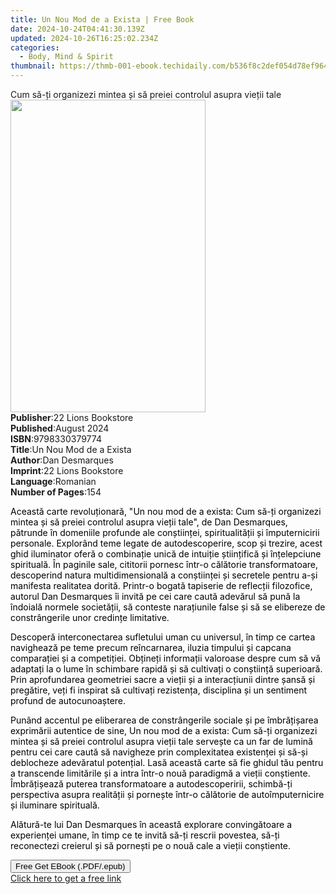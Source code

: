 ```yaml
---
title: Un Nou Mod de a Exista | Free Book
date: 2024-10-24T04:41:30.139Z
updated: 2024-10-26T16:25:02.234Z
categories:
  - Body, Mind & Spirit
thumbnail: https://thmb-001-ebook.techidaily.com/b536f8c2def054d78ef96419fd1ce887adaa1016e9f1e22ac3152f2bd9a4749a.jpg
---
```

<main id="book-container">
  <div class="flex flex-col">
    <div class="book-brief flex-1 py-6 px-4 sm:p-6 md:py-10 md:px-8">
      <!-- brief-->
      <div class="book-brief-main">
        Cum să-ți organizezi mintea și să preiei controlul asupra vieții tale
      </div>
    </div>
    <div
      class="book-meta-info flex-1 grid gap-4 col-start-1 col-end-3 row-start-1 sm:mb-6 sm:grid-cols-4 lg:gap-6 lg:col-start-2 lg:row-end-6 lg:row-span-6 lg:mb-0"
    >
      <div
        class="book-meta-info-left place-content-center mt-4 p-4 text-sm leading-6 col-start-2 col-span-2 dark:text-slate-400"
      >
        <img
          class="w-full h-500 object-cover rounded-lg sm:h-255 sm:col-span-2 lg:col-span-full"
          src="https://img-001-ebook.techidaily.com/27527d1024c650264969be831eb92d87a8a707a98ce163a40bb0f0679d8b57b4.jpg"
          alt=""
          width="312"
          height="500"
        />
      </div>
      <div
        class="book-meta-info-right mt-2 col-start-1 row-start-2 col-span-3 self-center"
      >
        <!-- meta data  -->
        <div class="flex flex-col px-4 md:px-8">
          <div class="flex-1">
            <strong>Publisher</strong>:<span class="px-2"
              >22 Lions Bookstore</span
            >
          </div>
          <div class="flex-1">
            <strong>Published</strong>:<span class="px-2">August 2024</span>
          </div>
          <div class="flex-1">
            <strong>ISBN</strong>:<span class="px-2">9798330379774</span>
          </div>
          <div class="flex-1">
            <strong>Title</strong>:<span class="px-2"
              >Un Nou Mod de a Exista</span
            >
          </div>
          <div class="flex-1">
            <strong>Author</strong>:<span class="px-2">Dan Desmarques</span>
          </div>
          <div class="flex-1">
            <strong>Imprint</strong>:<span class="px-2"
              >22 Lions Bookstore</span
            >
          </div>
          <div class="flex-1">
            <strong>Language</strong>:<span class="px-2">Romanian</span>
          </div>
          <div class="flex-1">
            <strong>Number of Pages</strong>:<span class="px-2">154</span>
          </div>
        </div>
      </div>
    </div>
    <div class="book-description flex-1 py-6 px-4 sm:p-6 md:py-10 md:px-8">
      <div class="book-description-main">
        <div accordion-content="" id="description">
          <p class="ql-align-justify">
            <span style="color: rgb(0, 0, 0)"
              >Această carte revoluționară, "Un nou mod de a exista: Cum să-ți
              organizezi mintea și să preiei controlul asupra vieții tale", de
              Dan Desmarques, pătrunde în domeniile profunde ale conștiinței,
              spiritualității și împuternicirii personale. Explorând teme legate
              de autodescoperire, scop și trezire, acest ghid iluminator oferă o
              combinație unică de intuiție științifică și înțelepciune
              spirituală. În paginile sale, cititorii pornesc într-o călătorie
              transformatoare, descoperind natura multidimensională a
              conștiinței și secretele pentru a-și manifesta realitatea dorită.
              Printr-o bogată tapiserie de reflecții filozofice, autorul Dan
              Desmarques îi invită pe cei care caută adevărul să pună la
              îndoială normele societății, să conteste narațiunile false și să
              se elibereze de constrângerile unor credințe
              limitative.&nbsp;</span
            >
          </p>
          <p class="ql-align-justify">
            <span style="color: rgb(0, 0, 0)"
              >Descoperă interconectarea sufletului uman cu universul, în timp
              ce cartea navighează pe teme precum reîncarnarea, iluzia timpului
              și capcana comparației și a competiției. Obțineți informații
              valoroase despre cum să vă adaptați la o lume în schimbare rapidă
              și să cultivați o conștiință superioară. Prin aprofundarea
              geometriei sacre a vieții și a interacțiunii dintre șansă și
              pregătire, veți fi inspirat să cultivați rezistența, disciplina și
              un sentiment profund de autocunoaștere.&nbsp;</span
            >
          </p>
          <p class="ql-align-justify">
            <span style="color: rgb(0, 0, 0)"
              >Punând accentul pe eliberarea de constrângerile sociale și pe
              îmbrățișarea exprimării autentice de sine, Un nou mod de a exista:
              Cum să-ți organizezi mintea și să preiei controlul asupra vieții
              tale servește ca un far de lumină pentru cei care caută să
              navigheze prin complexitatea existenței și să-și deblocheze
              adevăratul potențial. Lasă această carte să fie ghidul tău pentru
              a transcende limitările și a intra într-o nouă paradigmă a vieții
              conștiente. Îmbrățișează puterea transformatoare a
              autodescoperirii, schimbă-ți perspectiva asupra realității și
              pornește într-o călătorie de autoîmputernicire și iluminare
              spirituală.&nbsp;</span
            >
          </p>
          <p class="ql-align-justify">
            <span style="color: rgb(0, 0, 0)"
              >Alătură-te lui Dan Desmarques în această explorare convingătoare
              a experienței umane, în timp ce te invită să-ți rescrii povestea,
              să-ți reconectezi creierul și să pornești pe o nouă cale a vieții
              conștiente.</span
            >
          </p>
        </div>
        <div class="accordion-fader"></div>
      </div>
    </div>
    <div class="book-excerpts flex-1 py-6 px-4 sm:p-6 md:py-10 md:px-8"></div>
    <div
      class="book-about-author flex-1 py-6 px-4 sm:p-6 md:py-10 md:px-8"
    ></div>
    <div class="book-free-get flex-1 py-6 px-4 sm:p-6 md:py-10 md:px-8">
      <button
        id="btn-free-get"
        class="bg-blue-500 hover:bg-blue-700 text-white font-bold py-2 px-4 rounded"
      >
        Free Get EBook (.PDF/.epub)
      </button>
      <div id="countdown-display" class="px-2 text-lg mt-2"></div>
      <a
        id="free-link"
        class="hidden bg-blue-500 hover:bg-blue-700 text-white font-bold py-2 px-4 rounded"
        href="https://www.ebooks.com/en-us/book/211447790/un-nou-mod-de-a-exista/dan-desmarques/"
        target="_blank"
        >Click here to get a free link</a
      >
    </div>
    <script>
      let countdownTime = 0;
      let countdownInterval = null;
      document
        .getElementById('btn-free-get')
        .addEventListener('click', startCountdown);
      function startCountdown() {
        countdownTime = new Date().getTime() + 60000 * 3;
        countdownInterval = setInterval(updateCountdown, 1000);
        document.getElementById('btn-free-get').disabled = true;
        document
          .getElementById('btn-free-get')
          .classList.add('bg-gray-500', 'cursor-not-allowed');
      }
      function updateCountdown() {
        let currentTime = new Date().getTime();
        let timeLeft = countdownTime - currentTime;
        let secondsLeft = Math.floor(timeLeft / 1000);
        document.getElementById('countdown-display').innerHTML =
          `Remaining time: ${secondsLeft} seconds.`;
        if (secondsLeft <= 0) {
          clearInterval(countdownInterval);
          document.getElementById('btn-free-get').classList.add('hidden');
          document.getElementById('free-link').classList.remove('hidden');
          document.getElementById('countdown-display').innerHTML = '';
        }
      }
    </script>
  </div>
</main>

<ins class="adsbygoogle"
      style="display:block"
      data-ad-client="ca-pub-7571918770474297"
      data-ad-slot="8358498916"
      data-ad-format="auto"
      data-full-width-responsive="true"></ins>
    